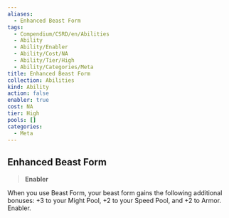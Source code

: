 ```yaml
---
aliases:
  - Enhanced Beast Form
tags:
  - Compendium/CSRD/en/Abilities
  - Ability
  - Ability/Enabler
  - Ability/Cost/NA
  - Ability/Tier/High
  - Ability/Categories/Meta
title: Enhanced Beast Form
collection: Abilities
kind: Ability
action: false
enabler: true
cost: NA
tier: High
pools: []
categories:
  - Meta
---
```

## Enhanced Beast Form    
>**Enabler**  
    
When you use Beast Form, your beast form gains the following additional bonuses: +3 to your Might Pool, +2 to your Speed Pool, and +2 to Armor. Enabler.